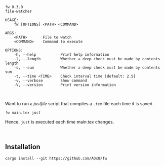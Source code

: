 
	fw 0.3.0
	file-watcher
	
	USAGE:
	    fw [OPTIONS] <PATH> <COMMAND>
	
	ARGS:
	    <PATH>       File to watch
	    <COMMAND>    Command to execute
	
	OPTIONS:
	    -h, --help           Print help information
	    -l, --length         Whether a deep check must be made by contents length
	    -s, --sum            Whether a deep check must be made by contents sum
	    -t, --time <TIME>    Check interval time [default: 2.5]
	    -v, --verbose        Show command
	    -V, --version        Print version information


</br>

Want to run a *justfile* script that compiles a `.tex` file each time it is saved.

	fw main.tex just

Hence, `just` is executed each time main.tex changes.

</br>

## Installation

	cargo install --git https://github.com/AOx0/fw
